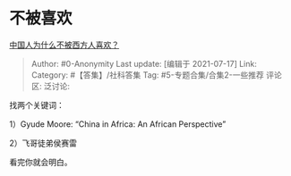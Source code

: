 # 不被喜欢
[中国人为什么不被西方人喜欢？](https://www.zhihu.com/question/468556885/answer/2002875081)

> Author: #0-Anonymity
> Last update: [编辑于 2021-07-17]
> Link:
> Category: #【答集】/社科答集
> Tag: #5-专题合集/合集2-一些推荐
> 评论区:
> 泛讨论:

找两个关键词：

1）Gyude Moore: “China in Africa: An African Perspective”

2）飞哥徒弟侯赛雷

看完你就会明白。
